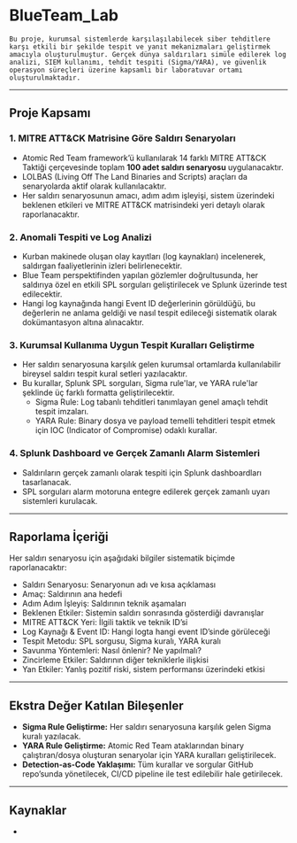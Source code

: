 # BlueTeam_Lab

	Bu proje, kurumsal sistemlerde karşılaşılabilecek siber tehditlere karşı etkili bir şekilde tespit ve yanıt mekanizmaları geliştirmek amacıyla oluşturulmuştur. Gerçek dünya saldırıları simüle edilerek log analizi, SIEM kullanımı, tehdit tespiti (Sigma/YARA), ve güvenlik operasyon süreçleri üzerine kapsamlı bir laboratuvar ortamı oluşturulmaktadır.

---

## Proje Kapsamı

### 1. MITRE ATT&CK Matrisine Göre Saldırı Senaryoları
- Atomic Red Team framework’ü kullanılarak 14 farklı MITRE ATT&CK Taktiği çerçevesinde toplam **100 adet saldırı senaryosu** uygulanacaktır.
- LOLBAS (Living Off The Land Binaries and Scripts) araçları da senaryolarda aktif olarak kullanılacaktır.
- Her saldırı senaryosunun amacı, adım adım işleyişi, sistem üzerindeki beklenen etkileri ve MITRE ATT&CK matrisindeki yeri detaylı olarak raporlanacaktır.

### 2. Anomali Tespiti ve Log Analizi
- Kurban makinede oluşan olay kayıtları (log kaynakları) incelenerek, saldırgan faaliyetlerinin izleri belirlenecektir.
- Blue Team perspektifinden yapılan gözlemler doğrultusunda, her saldırıya özel en etkili SPL sorguları geliştirilecek ve Splunk üzerinde test edilecektir.
- Hangi log kaynağında hangi Event ID değerlerinin görüldüğü, bu değerlerin ne anlama geldiği ve nasıl tespit edileceği sistematik olarak dokümantasyon altına alınacaktır.

### 3. Kurumsal Kullanıma Uygun Tespit Kuralları Geliştirme
- Her saldırı senaryosuna karşılık gelen kurumsal ortamlarda kullanılabilir bireysel saldırı tespit kural setleri yazılacaktır.
- Bu kurallar, Splunk SPL sorguları, Sigma rule'lar, ve YARA rule'lar şeklinde üç farklı formatta geliştirilecektir.
	- Sigma Rule: Log tabanlı tehditleri tanımlayan genel amaçlı tehdit tespit imzaları.
	- YARA Rule: Binary dosya ve payload temelli tehditleri tespit etmek için IOC (Indicator of Compromise) odaklı kurallar.

### 4. Splunk Dashboard ve Gerçek Zamanlı Alarm Sistemleri
- Saldırıların gerçek zamanlı olarak tespiti için Splunk dashboardları tasarlanacak.
- SPL sorguları alarm motoruna entegre edilerek gerçek zamanlı uyarı sistemleri kurulacak.
  
---

## Raporlama İçeriği

Her saldırı senaryosu için aşağıdaki bilgiler sistematik biçimde raporlanacaktır:

- Saldırı Senaryosu: Senaryonun adı ve kısa açıklaması
- Amaç: Saldırının ana hedefi
- Adım Adım İşleyiş: Saldırının teknik aşamaları
- Beklenen Etkiler: Sistemin saldırı sonrasında gösterdiği davranışlar
- MITRE ATT&CK Yeri: İlgili taktik ve teknik ID’si
- Log Kaynağı & Event ID: Hangi logta hangi event ID’sinde görüleceği
- Tespit Metodu: SPL sorgusu, Sigma kuralı, YARA kuralı
- Savunma Yöntemleri: Nasıl önlenir? Ne yapılmalı?
- Zincirleme Etkiler: Saldırının diğer tekniklerle ilişkisi
- Yan Etkiler: Yanlış pozitif riski, sistem performansı üzerindeki etkisi

---

## Ekstra Değer Katılan Bileşenler

- **Sigma Rule Geliştirme:** Her saldırı senaryosuna karşılık gelen Sigma kuralı yazılacak.
- **YARA Rule Geliştirme:** Atomic Red Team ataklarından binary çalıştıran/dosya oluşturan senaryolar için YARA kuralları geliştirilecek.
- **Detection-as-Code Yaklaşımı:** Tüm kurallar ve sorgular GitHub repo’sunda yönetilecek, CI/CD pipeline ile test edilebilir hale getirilecek.

---

## Kaynaklar
- 
